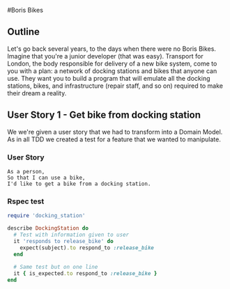#Boris Bikes

## Outline
Let's go back several years, to the days when there were no Boris Bikes. Imagine that you're a junior developer (that was easy). Transport for London, the body responsible for delivery of a new bike system, come to you with a plan: a network of docking stations and bikes that anyone can use. They want you to build a program that will emulate all the docking stations, bikes, and infrastructure (repair staff, and so on) required to make their dream a reality.

## User Story 1 - Get bike from docking station
We we're given a user story that we had to transform into a Domain Model. As in all TDD we created a test for a feature that we wanted to manipulate.

### User Story
```
As a person,
So that I can use a bike,
I'd like to get a bike from a docking station.
```

### Rspec test
```ruby
require 'docking_station'

describe DockingStation do
  # Test with information given to user
  it 'responds to release_bike' do
    expect(subject).to respond_to :release_bike
  end
  
  # Same test but on one line
  it { is_expected.to respond_to :release_bike }
end
```
